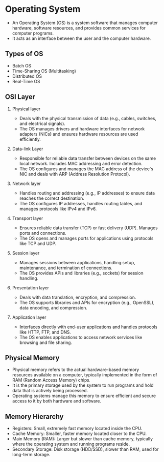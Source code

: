 #  Operating System
- An Operating System (OS) is a system software that manages computer hardware, software resources, and provides common services for computer programs.
- It acts as an interface between the user and the computer hardware.    

## Types of OS
- Batch OS
- Time-Sharing OS (Multitasking)
- Distributed OS
- Real-Time OS

## OSI Layer 
1. Physical layer
    - Deals with the physical transmission of data (e.g., cables, switches, and electrical signals). 
    - The OS manages drivers and hardware interfaces for network adapters (NICs) and ensures hardware resources are used efficiently.

1. Data-link Layer
    - Responsible for reliable data transfer between devices on the same local network. Includes MAC addressing and error detection.
    - The OS configures and manages the MAC address of the device's NIC and deals with ARP (Address Resolution Protocol).

1. Network layer
    - Handles routing and addressing (e.g., IP addresses) to ensure data reaches the correct destination.
    - The OS configures IP addresses, handles routing tables, and manages protocols like IPv4 and IPv6.

1. Transport layer
    - Ensures reliable data transfer (TCP) or fast delivery (UDP). Manages ports and connections.
    - The OS opens and manages ports for applications using protocols like TCP and UDP.

1. Session layer
    - Manages sessions between applications, handling setup, maintenance, and termination of connections.
    - The OS provides APIs and libraries (e.g., sockets) for session handling.

1. Presentation layer
    - Deals with data translation, encryption, and compression.
    - The OS supports libraries and APIs for encryption (e.g., OpenSSL), data encoding, and compression.

1. Application layer
    - Interfaces directly with end-user applications and handles protocols like HTTP, FTP, and DNS.
    - The OS enables applications to access network services like browsing and file sharing.

## Physical Memory
- Physical memory refers to the actual hardware-based memory resources available on a computer, typically implemented in the form of RAM (Random Access Memory) chips.
- It is the primary storage used by the system to run programs and hold data that is actively being processed.
- Operating systems manage this memory to ensure efficient and secure access to it by both hardware and software.

## Memory Hierarchy
- Registers: Small, extremely fast memory located inside the CPU.
- Cache Memory: Smaller, faster memory located closer to the CPU.
- Main Memory (RAM): Larger but slower than cache memory, typically where the operating system and running programs reside.
- Secondary Storage: Disk storage (HDD/SSD), slower than RAM, used for long-term storage.